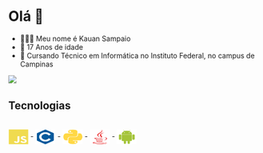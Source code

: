 # Olá 👋

  - 👨🏻‍🦱 Meu nome é Kauan Sampaio
  - 💫 17 Anos de idade
  - 💚 Cursando Técnico em Informática no Instituto Federal, no campus de Campinas



<div>
  <a href="https://github.com/KauanSampaio">
    <img height="180em" src="https://github-readme-stats.vercel.app/api?username=KauanSampaio&show_icons=true&theme=dark&include_all_commits=true&count_private=true"/>
    <!--<img height="180em" src="https://github-readme-stats.vercel.app/api/top-langs/?username=KauanSampaio&layout=compact&langs_count=7&theme=dark"/>-->
  </a>
</div>
  
  ## Tecnologias
  
  <div style="display: inline_block"><br>
  <img align="center" alt="Kauan-JS" height="30" width="40" src="https://github.com/devicons/devicon/blob/master/icons/javascript/javascript-plain.svg">
  -
  <img align="center" alt="Kauan-C" height="30" width="40" src="https://github.com/devicons/devicon/blob/master/icons/c/c-plain.svg">
  -
  <img align="center" alt="Kauan-Python" height="30" width="40" src="https://github.com/devicons/devicon/blob/master/icons/python/python-plain.svg">
  -
  <img align="center" alt="Kauan-Java" height="30" width="40" src="https://github.com/devicons/devicon/blob/master/icons/java/java-plain.svg">
  -
  <img align="center" alt="Kauan-Android" height="30" width="40" src="https://github.com/devicons/devicon/blob/master/icons/android/android-plain.svg">
</div>
